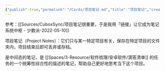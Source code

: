 ```yaml
---
{"publish":true,"permalink":"/Cards/项目笔记.md","title":"项目笔记","created":"2022-06-09","modified":"2023-03-14","published":"2025-07-09T18:42:21.121+08:00","cssclasses":""}
---
```


参考：[[Sources/CuboxSync/项目笔记很重要，于是我用「链接」让它成为笔记系统中枢 - 少数派-2022-05-10]]

项目笔记（Project Notes）：它们只与某一特定项目有关，保存在特定项目的文件夹内，项目结束后即可丢弃或存档。

是中间态的笔记，是 [[Spaces/3-Resource/软件梳理/安卓软件/滴答清单]] 的任务的一个统筹性综合性的描述的笔记，帮助自己更好地思考当下这个项目。
